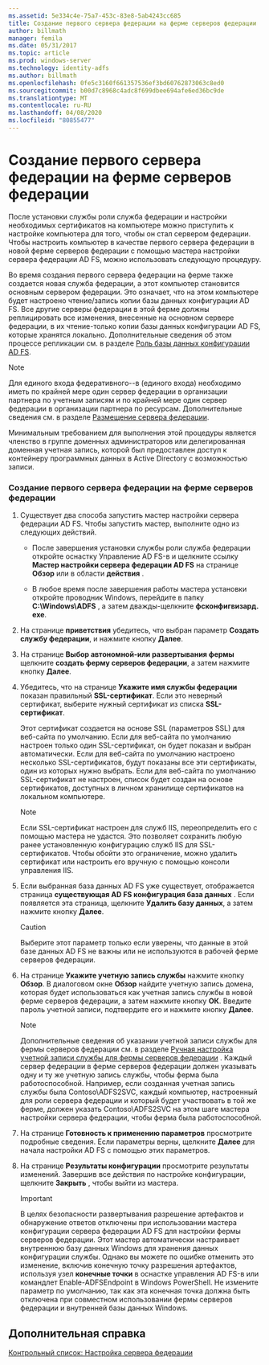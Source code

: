 ```yaml
---
ms.assetid: 5e334c4e-75a7-453c-83e8-5ab4243cc685
title: Создание первого сервера федерации на ферме серверов федерации
author: billmath
manager: femila
ms.date: 05/31/2017
ms.topic: article
ms.prod: windows-server
ms.technology: identity-adfs
ms.author: billmath
ms.openlocfilehash: 0fe5c3160f661357536ef3bd60762873063c8ed0
ms.sourcegitcommit: b00d7c8968c4adc8f699dbee694afe6ed36bc9de
ms.translationtype: MT
ms.contentlocale: ru-RU
ms.lasthandoff: 04/08/2020
ms.locfileid: "80855477"
---
```

# <a name="create-the-first-federation-server-in-a-federation-server-farm"></a>Создание первого сервера федерации на ферме серверов федерации

После установки службы роли служба федерации и настройки необходимых сертификатов на компьютере можно приступить к настройке компьютера для того, чтобы он стал сервером федерации. Чтобы настроить компьютер в качестве первого сервера федерации в новой ферме серверов федерации с помощью мастера настройки сервера федерации AD FS, можно использовать следующую процедуру.  
  
Во время создания первого сервера федерации на ферме также создается новая служба федерации, а этот компьютер становится основным сервером федерации. Это означает, что на этом компьютере будет настроено чтение\/запись копии базы данных конфигурации AD FS. Все другие серверы федерации в этой ферме должны реплицировать все изменения, внесенные на основном сервере федерации, в их чтение\-только копии базы данных конфигурации AD FS, которые хранятся локально. Дополнительные сведения об этом процессе репликации см. в разделе [Роль базы данных конфигурации AD FS](../../ad-fs/technical-reference/The-Role-of-the-AD-FS-Configuration-Database.md).  
  
> [!NOTE]  
> Для единого входа федеративного\-\-в \(единого входа\) необходимо иметь по крайней мере один сервер федерации в организации партнера по учетным записям и по крайней мере один сервер федерации в организации партнера по ресурсам. Дополнительные сведения см. в разделе [Размещение сервера федерации](https://technet.microsoft.com/library/dd807127.aspx).  
  
Минимальным требованием для выполнения этой процедуры является членство в группе доменных администраторов или делегированная доменная учетная запись, которой был предоставлен доступ к контейнеру программных данных в Active Directory с возможностью записи.  
  
### <a name="to-create-the-first-federation-server-in-a-federation-server-farm"></a>Создание первого сервера федерации на ферме серверов федерации  
  
1.  Существует два способа запустить мастер настройки сервера федерации AD FS. Чтобы запустить мастер, выполните одно из следующих действий.  
  
    -   После завершения установки службы роли служба федерации откройте оснастку Управление AD FS\-в и щелкните ссылку **Мастер настройки сервера федерации AD FS** на странице **Обзор** или в области **действия** .  
  
    -   В любое время после завершения работы мастера установки откройте проводник Windows, перейдите в папку **C:\\Windows\\ADFS** , а затем дважды\-щелкните **фсконфигвизард. exe**.  
  
2.  На странице **приветствия** убедитесь, что выбран параметр **Создать службу федерации**, и нажмите кнопку **Далее**.  
  
3.  На странице **Выбор автономной\-или развертывания фермы** щелкните **создать ферму серверов федерации**, а затем нажмите кнопку **Далее**.  
  
4.  Убедитесь, что на странице **Укажите имя службы федерации** показан правильный **SSL-сертификат**. Если это неверный сертификат, выберите нужный сертификат из списка **SSL-сертификат**.  
  
    Этот сертификат создается на основе SSL \(параметров SSL\) для веб-сайта по умолчанию. Если для веб-сайта по умолчанию настроен только один SSL-сертификат, он будет показан и выбран автоматически. Если для веб-сайта по умолчанию настроено несколько SSL-сертификатов, будут показаны все эти сертификаты, один из которых нужно выбрать. Если для веб-сайта по умолчанию SSL-сертификат не настроен, список будет создан на основе сертификатов, доступных в личном хранилище сертификатов на локальном компьютере.  
  
    > [!NOTE]  
    > Если SSL-сертификат настроен для служб IIS, переопределить его с помощью мастера не удастся. Это позволяет сохранить любую ранее установленную конфигурацию служб IIS для SSL-сертификатов. Чтобы обойти это ограничение, можно удалить сертификат или настроить его вручную с помощью консоли управления IIS.  
  
5.  Если выбранная база данных AD FS уже существует, отображается страница **существующая AD FS конфигурация база данных** . Если появляется эта страница, щелкните **Удалить базу данных**, а затем нажмите кнопку **Далее**.  
  
    > [!CAUTION]  
    > Выберите этот параметр только если уверены, что данные в этой базе данных AD FS не важны или не используются в рабочей ферме серверов федерации.  
  
6.  На странице **Укажите учетную запись службы** нажмите кнопку **Обзор**. В диалоговом окне **Обзор** найдите учетную запись домена, которая будет использоваться как учетная запись службы в новой ферме серверов федерации, а затем нажмите кнопку **ОК**. Введите пароль учетной записи, подтвердите его и нажмите кнопку **Далее**.  
  
    > [!NOTE]  
    > Дополнительные сведения об указании учетной записи службы для фермы серверов федерации см. в разделе [Ручная настройка учетной записи службы для фермы серверов федерации](Manually-Configure-a-Service-Account-for-a-Federation-Server-Farm.md) . Каждый сервер федерации в ферме серверов федерации должен указывать одну и ту же учетную запись службы, чтобы ферма была работоспособной. Например, если созданная учетная запись службы была Contoso\\ADFS2SVC, каждый компьютер, настроенный для роли сервера федерации и который будет участвовать в той же ферме, должен указать Contoso\\ADFS2SVC на этом шаге мастера настройки сервера федерации, чтобы ферма была работоспособной.  
  
7.  На странице **Готовность к применению параметров** просмотрите подробные сведения. Если параметры верны, щелкните **Далее** для начала настройки AD FS с помощью этих параметров.  
  
8.  На странице **Результаты конфигурации** просмотрите результаты изменений. Завершив все действия по настройке конфигурации, щелкните **Закрыть**  , чтобы выйти из мастера.  
  
    > [!IMPORTANT]  
    > В целях безопасности развертывания разрешение артефактов и обнаружение ответов отключены при использовании мастера конфигурации сервера федерации AD FS для настройки фермы серверов федерации. Этот мастер автоматически настраивает внутреннюю базу данных Windows для хранения данных конфигурации службы. Однако вы можете по ошибке отменить это изменение, включив конечную точку разрешения артефактов, используя узел **конечные точки** в оснастке управления AD FS\-в или командлет Enable\-ADFSEndpoint в Windows PowerShell. Не измените параметр по умолчанию, так как эта конечная точка должна быть отключена при совместном использовании фермы серверов федерации и внутренней базы данных Windows.  
  
## <a name="additional-references"></a>Дополнительная справка  
[Контрольный список: Настройка сервера федерации](Checklist--Setting-Up-a-Federation-Server.md)  
  

